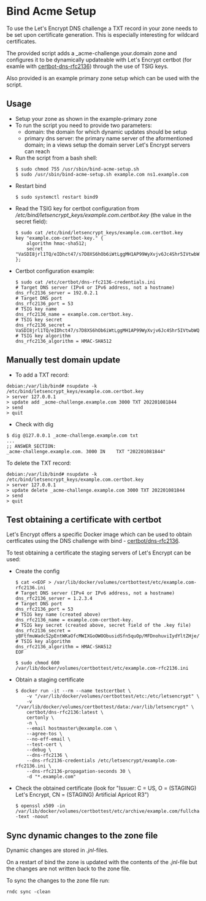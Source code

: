 # Bind Acme Setup

To use the Let's Encrypt DNS challenge a TXT record in your zone needs to be set upon certificate generation.
This is especially interesting for wildcard certificates.

The provided script adds a _acme-challenge.your.domain zone and configures it to be dynamically updateable with Let's Encrypt certbot (for examle with [certbot-dns-rfc2136](https://certbot-dns-rfc2136.readthedocs.io/en/stable/)) through the use of TSIG keys.

Also provided is an example primary zone setup which can be used with the script.

## Usage

* Setup your zone as shown in the example-primary zone
* To run the script you need to provide two parameters:
    * domain: the domain for which dynamic updates should be setup
    * primary dns server: the primary name server of the aformentioned domain; in a views setup the domain server Let's Encrypt servers can reach
* Run the script from a bash shell:
    ```
    $ sudo chmod 755 /usr/sbin/bind-acme-setup.sh
    $ sudo /usr/sbin/bind-acme-setup.sh example.com ns1.example.com
    ```
* Restart bind
    ```
    $ sudo systemctl restart bind9
    ```
* Read the TSIG key for certbot configuration from _/etc/bind/letsencrypt_keys/example.com.certbot.key_ (the value in the secret field):
    ```
    $ sudo cat /etc/bind/letsencrypt_keys/example.com.certbot.key
    key "example.com-certbot-key." {
        algorithm hmac-sha512;
        secret "VaSDI8jrl1TQ/eIDhct47/s7D8XS6hOb6iWtLggMH1AP99WyXvjv6Jc4Shr5IVtwbWQXJHY0CV+e4joLdGcylw==";
    };
    ```
* Certbot configuration example:
    ```
    $ sudo cat /etc/certbot/dns-rfc2136-credentials.ini
    # Target DNS server (IPv4 or IPv6 address, not a hostname)
    dns_rfc2136_server = 192.0.2.1
    # Target DNS port
    dns_rfc2136_port = 53
    # TSIG key name
    dns_rfc2136_name = example.com.certbot.key.
    # TSIG key secret
    dns_rfc2136_secret = VaSDI8jrl1TQ/eIDhct47/s7D8XS6hOb6iWtLggMH1AP99WyXvjv6Jc4Shr5IVtwbWQXJHY0CV+e4joLdGcylw==
    # TSIG key algorithm
    dns_rfc2136_algorithm = HMAC-SHA512
    ```

## Manually test domain update

* To add a TXT record:

```
debian:/var/lib/bind# nsupdate -k /etc/bind/letsencrypt_keys/example.com.certbot.key 
> server 127.0.0.1
> update add _acme-challenge.example.com 3000 TXT 202201081844
> send
> quit
```

* Check with dig

```
$ dig @127.0.0.1 _acme-challenge.example.com txt
...
;; ANSWER SECTION:
_acme-challenge.example.com. 3000 IN	TXT	"202201081844"
```

To delete the TXT record:

```
debian:/var/lib/bind# nsupdate -k /etc/bind/letsencrypt_keys/example.com.certbot.key 
> server 127.0.0.1
> update delete _acme-challenge.example.com 3000 TXT 202201081844
> send
> quit
```

## Test obtaining a certificate with certbot

Let's Encrypt offers a specific Docker image which can be used to obtain certficates using the DNS challenge with bind - [certbot/dns-rfc2136](https://hub.docker.com/r/certbot/dns-rfc2136/).

To test obtaining a certificate the staging servers of Let's Encrypt can be used:

* Create the config
    ```
    $ cat <<EOF > /var/lib/docker/volumes/certbottest/etc/example.com-rfc2136.ini
    # Target DNS server (IPv4 or IPv6 address, not a hostname)
    dns_rfc2136_server = 1.2.3.4
    # Target DNS port
    dns_rfc2136_port = 53
    # TSIG key name (created above)
    dns_rfc2136_name = example.com-certbot-key.
    # TSIG key secret (created above, secret field of the .key file)
    dns_rfc2136_secret = yBFtfmuWadcS2pEntWKaOfcMWIXGoOWOObusidSfn5quOp/MFDnohuviIydYltZHje/WJghYgc2imk4Y6STmw==
    # TSIG key algorithm
    dns_rfc2136_algorithm = HMAC-SHA512
    EOF

    $ sudo chmod 600 /var/lib/docker/volumes/certbottest/etc/example.com-rfc2136.ini
    ```
* Obtain a staging certificate
    ```
    $ docker run -it --rm --name testcertbot \
        -v "/var/lib/docker/volumes/certbottest/etc:/etc/letsencrypt" \
        -v "/var/lib/docker/volumes/certbottest/data:/var/lib/letsencrypt" \
        certbot/dns-rfc2136:latest \
        certonly \
        -n \
        --email hostmaster\@example.com \
        --agree-tos \
        --no-eff-email \
        --test-cert \
        --debug \
        --dns-rfc2136 \
        --dns-rfc2136-credentials /etc/letsencrypt/example.com-rfc2136.ini \
        --dns-rfc2136-propagation-seconds 30 \
        -d "*.example.com"
    ```
* Check the obtained certificate (look for "Issuer: C = US, O = (STAGING) Let's Encrypt, CN = (STAGING) Artificial Apricot R3")
    ```
    $ openssl x509 -in /var/lib/docker/volumes/certbottest/etc/archive/example.com/fullchain1.pem -text -noout
    ```

## Sync dynamic changes to the zone file

Dynamic changes are stored in _.jnl_-files.

On a restart of bind the zone is updated with the contents of the _.jnl_-file but the changes are not written back to the zone file.

To sync the changes to the zone file run:

```
rndc sync -clean
```
